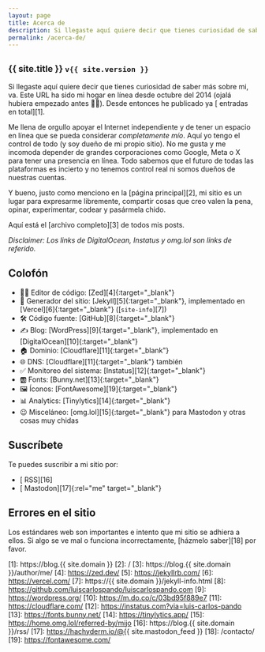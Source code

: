 ```yaml
---
layout: page
title: Acerca de
description: Si llegaste aquí quiere decir que tienes curiosidad de saber más sobre mi, va. Este URL ha sido mi hogar en línea desde octubre del 2014 (ojalá hubiera empezado antes 🤦‍♂️). Desde entonces he publicado ya (abre este link para ver el número) entradas en total. Me llena de orgullo apoyar el Internet independiente y de tener un espacio en línea que se pueda considerar *completamente mío*. Aquí yo tengo el control de todo (y soy dueño de mi propio sitio). No me gusta y me incomoda depender de grandes corporaciones como Google, Meta o X para tener una presencia en línea. Todo sabemos que el futuro de todas las plataformas es incierto y no tenemos control real ni somos dueños de nuestras cuentas. Y bueno, justo como menciono en la página principal, mi sitio es un lugar para expresarme libremente, compartir cosas que creo valen la pena, opinar, experimentar, codear y pasármela chido.
permalink: /acerca-de/
---
```


<h2 class="subtitulo text-center"><small>{{ site.title }} <code>v{{ site.version }}</code></small></h2>

Si llegaste aquí quiere decir que tienes curiosidad de saber más sobre mi, va. Este URL ha sido mi hogar en línea desde octubre del 2014 (ojalá hubiera empezado antes 🤦‍♂️). Desde entonces he publicado ya [<span id="contador-posts"></span> entradas en total][1].

Me llena de orgullo apoyar el Internet independiente y de tener un espacio en línea que se pueda considerar *completamente mío*. Aquí yo tengo el control de todo (y soy dueño de mi propio sitio). No me gusta y me incomoda depender de grandes corporaciones como Google, Meta o X para tener una presencia en línea. Todo sabemos que el futuro de todas las plataformas es incierto y no tenemos control real ni somos dueños de nuestras cuentas.

Y bueno, justo como menciono en la [página principal][2], mi sitio es un lugar para expresarme libremente, compartir cosas que creo valen la pena, opinar, experimentar, codear y pasármela chido.

Aquí está el [archivo completo][3] de todos mis posts.

*Disclaimer: Los links de DigitalOcean, Instatus y omg.lol son links de referido.*

## Colofón

- 👨‍💻 Editor de código: [Zed][4]{:target="_blank"}
- 🤖 Generador del sitio: [Jekyll][5]{:target="_blank"}, implementado en [Vercel][6]{:target="_blank"} ([<code>site-info</code>][7])
- 🛠️ Código fuente: [GitHub][8]{:target="_blank"}
- ✍️ Blog: [WordPress][9]{:target="_blank"}, implementado en [DigitalOcean][10]{:target="_blank"}
- 🏠 Dominio: [Cloudflare][11]{:target="_blank"}
- 🌐 DNS: [Cloudflare][11]{:target="_blank"} también
- ✅ Monitoreo del sistema: [Instatus][12]{:target="_blank"}
- 🆎 Fonts: [Bunny.net][13]{:target="_blank"}
- 🖼️ Íconos: [FontAwesome][19]{:target="_blank"}
- 📊 Analytics: [Tinylytics][14]{:target="_blank"}
- 😉 Misceláneo: [omg.lol][15]{:target="_blank"} para Mastodon y otras cosas muy chidas

## Suscríbete

Te puedes suscribir a mi sitio por:
- [<i class="fas fa-rss"></i> RSS][16]
- [<i class="fa-brands fa-mastodon"></i> Mastodon][17]{:rel="me" target="_blank"}

## Errores en el sitio

Los estándares web son importantes e intento que mi sitio se adhiera a ellos. Si algo se ve mal o funciona incorrectamente, [házmelo saber][18] por favor.

[1]: https://blog.{{ site.domain }}
[2]: /
[3]: https://blog.{{ site.domain }}/author/me/
[4]: https://zed.dev/
[5]: https://jekyllrb.com/
[6]: https://vercel.com/
[7]: https://{{ site.domain }}/jekyll-info.html
[8]: https://github.com/luiscarlospando/luiscarlospando.com
[9]: https://wordpress.org/
[10]: https://m.do.co/c/03bd95f889e7
[11]: https://cloudflare.com/
[12]: https://instatus.com?via=luis-carlos-pando
[13]: https://fonts.bunny.net/
[14]: https://tinylytics.app/
[15]: https://home.omg.lol/referred-by/mijo
[16]: https://blog.{{ site.domain }}/rss/
[17]: https://hachyderm.io/@{{ site.mastodon_feed }}
[18]: /contacto/
[19]: https://fontawesome.com/
